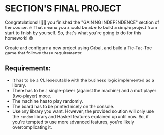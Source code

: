 # SECTION'S FINAL PROJECT

Congratulations!! 🥳🎉 you finished the "GAINING INDEPENDENCE" section of the course. 🔥 That means you should be able to build a simple project from start to finish by yourself. So, that's what you're going to do for this homework! 😃

Create and configure a new project using Cabal, and build a Tic-Tac-Toe game that follows these requirements:

## Requirements:

- It has to be a CLI executable with the business logic implemented as a library.
- There has to be a single-player (against the machine) and a multiplayer (two-player) mode.
- The machine has to play randomly.
- The board has to be printed nicely on the console.
- Use any library you want. However, the provided solution will only use the `random` library and Haskell features explained up until now. So, if you're tempted to use more advanced features, you're likely overcomplicating it.

